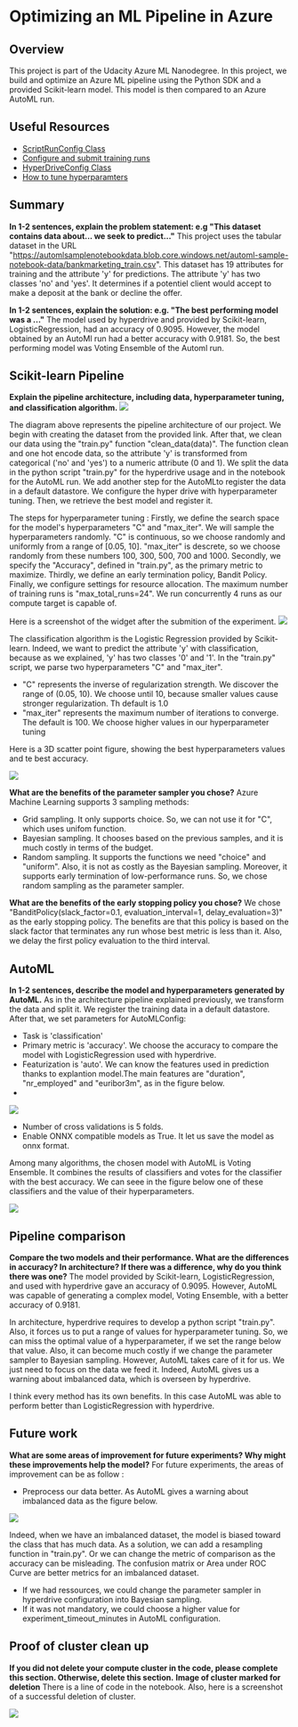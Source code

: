 # Optimizing an ML Pipeline in Azure

## Overview
This project is part of the Udacity Azure ML Nanodegree.
In this project, we build and optimize an Azure ML pipeline using the Python SDK and a provided Scikit-learn model.
This model is then compared to an Azure AutoML run.

## Useful Resources
- [ScriptRunConfig Class](https://docs.microsoft.com/en-us/python/api/azureml-core/azureml.core.scriptrunconfig?view=azure-ml-py)
- [Configure and submit training runs](https://docs.microsoft.com/en-us/azure/machine-learning/how-to-set-up-training-targets)
- [HyperDriveConfig Class](https://docs.microsoft.com/en-us/python/api/azureml-train-core/azureml.train.hyperdrive.hyperdriveconfig?view=azure-ml-py)
- [How to tune hyperparamters](https://docs.microsoft.com/en-us/azure/machine-learning/how-to-tune-hyperparameters)


## Summary
**In 1-2 sentences, explain the problem statement: e.g "This dataset contains data about... we seek to predict..."**
This project uses the tabular dataset in the URL "https://automlsamplenotebookdata.blob.core.windows.net/automl-sample-notebook-data/bankmarketing_train.csv". This dataset has 19 attributes for training and the attribute 'y' for predictions. The attribute 'y' has two classes 'no' and 'yes'. It determines if a potentiel client would accept to make a deposit at the bank or decline the offer.

**In 1-2 sentences, explain the solution: e.g. "The best performing model was a ..."**
The model used by hyperdrive and provided by Scikit-learn, LogisticRegression, had an accuracy of 0.9095. However, the model obtained by an AutoMl run had a better accuracy with 0.9181. So, the best performing model was Voting Ensemble of the Automl run.

## Scikit-learn Pipeline
**Explain the pipeline architecture, including data, hyperparameter tuning, and classification algorithm.**
<img src="./images/pipeline architecture.PNG">

The diagram above represents the pipeline architecture of our project. We begin with creating the dataset from the provided link. After that, we clean our data using the "train.py" function "clean_data(data)". The function clean and one hot encode data, so the attribute 'y' is transformed from categorical ('no' and 'yes') to a numeric attribute (0 and 1). We split the data in the python script "train.py" for the hyperdrive usage and in the notebook for the AutoML run. We add another step for the AutoMLto register the data in a default datastore. We configure the hyper drive with hyperparameter tuning. Then, we retrieve the best model and register it. 

The steps for hyperparameter tuning :
Firstly, we define the search space for the model's hyperparameters "C" and "max_iter". We will sample the hyperparameters randomly.
"C" is continuous, so we choose randomly and uniformly from a range of [0.05, 10]. 
"max_iter" is descrete, so we choose randomly from these numbers 100, 300, 500, 700 and 1000.
Secondly, we specify the "Accuracy", defined in "train.py", as the primary metric to maximize.
Thirdly, we define an early termination policy, Bandit Policy.
Finally, we configure settings for resource allocation. The maximum number of training runs is "max_total_runs=24". We run concurrently 4 runs as our compute target is capable of. 

Here is a screenshot of the widget after the submition of the experiment.
<img src="./images/show_widget_hyperdrive.PNG">

The classification algorithm is the Logistic Regression provided by  Scikit-learn. Indeed, we want to predict the attribute 'y' with classification, because as we explained, 'y' has two classes '0' and '1'. In the "train.py" script, we parse two hyperparameters "C" and "max_iter". 
 - "C" represents the inverse of regularization strength. We discover the range of (0.05, 10). We choose until 10, because smaller values cause stronger regularization. Th default is 1.0
 - "max_iter" represents the maximum number of iterations to converge. The default is 100. We choose higher values in our hyperparameter tuning 

Here is a 3D scatter point figure, showing the best hyperparameters values and te best accuracy.

 <img src="./images/best_accuracy_hyperdrive_3D_scatter.PNG">

**What are the benefits of the parameter sampler you chose?**
Azure Machine Learning supports 3 sampling methods:
 - Grid sampling. It only supports choice. So, we can not use it for "C", which uses unifom function.
 - Bayesian sampling. It chooses based on the previous samples, and it is much costly in terms of the budget.
 - Random sampling. It supports the functions we need "choice" and "uniform". Also, it is not as costly as the Bayesian sampling. Moreover, it supports early termination of low-performance runs.
So, we chose random sampling as the parameter sampler. 

**What are the benefits of the early stopping policy you chose?**
We chose "BanditPolicy(slack_factor=0.1, evaluation_interval=1, delay_evaluation=3)" as the early stopping policy. The benefits are that this policy is based on the slack factor that terminates any run whose best metric is less than it. Also, we delay the first policy evaluation to the third interval. 

## AutoML
**In 1-2 sentences, describe the model and hyperparameters generated by AutoML.**
As in the architecture pipeline explained previously, we transform the data and split it. We register the training data in a default datastore. After that, we set parameters for AutoMLConfig:
 - Task is 'classification' 
 - Primary metric is 'accuracy'. We choose the accuracy to compare the model with LogisticRegression used with hyperdrive.
 - Featurization is 'auto'. We can know the features used in prediction thanks to explantion model.The main features are "duration", "nr_employed" and "euribor3m", as in the figure below.
 - 
<img src="./images/features.PNG">

 - Number of cross validations is 5 folds.
 - Enable ONNX compatible models as True. It let us save the model as onnx format.

Among many algorithms, the chosen model with AutoML is Voting Ensemble. It combines the results of classifiers and votes for the classifier with the best accuracy. We can seee in the figure below one of these classifiers and the value of their hyperparameters. 

<img src="./images/ensemble_details.PNG">

## Pipeline comparison
**Compare the two models and their performance. What are the differences in accuracy? In architecture? If there was a difference, why do you think there was one?**
The model provided by Scikit-learn, LogisticRegression, and used with hyperdrive gave an accuracy of 0.9095. However, AutoML was capable of generating a complex model, Voting Ensemble, with a better accuracy of 0.9181. 

In architecture, hyperdrive requires to develop a python script "train.py". Also, it forces us to put a range of values for hyperparameter tuning. So, we can miss the optimal value of a hyperparameter, if we set the range below that value. Also, it can become much costly if we change the parameter sampler to Bayesian sampling. However, AutoML takes care of it for us. We just need to focus on the data we feed it. Indeed, AutoML gives us a warning about imbalanced data, which is overseen by hyperdrive. 

I think every method has its own benefits. In this case AutoML was able to perform better than LogisticRegression with hyperdrive.

## Future work
**What are some areas of improvement for future experiments? Why might these improvements help the model?**
For future experiments, the areas of improvement can be as follow :
 - Preprocess our data better. As AutoML gives a warning about imbalanced data as the figure below. 
 
 <img src="./images/imbalanced_data_automl.PNG">
 
 Indeed, when we have an imbalanced dataset, the model is biased toward the class that has much data. As a solution, we can add a resampling function in "train.py". Or we can change the metric of comparison as the accuracy can be misleading. The confusion matrix or Area under ROC Curve are better metrics for an imbalanced dataset.
 
  - If we had ressources, we could change the parameter sampler in hyperdrive configuration into Bayesian sampling. 
  - If it was not mandatory, we could choose a higher value for experiment_timeout_minutes in AutoML configuration.


## Proof of cluster clean up
**If you did not delete your compute cluster in the code, please complete this section. Otherwise, delete this section.**
**Image of cluster marked for deletion**
There is a line of code in the notebook. Also, here is a screenshot of a successful deletion of cluster.

 <img src="./images/delete.PNG">
